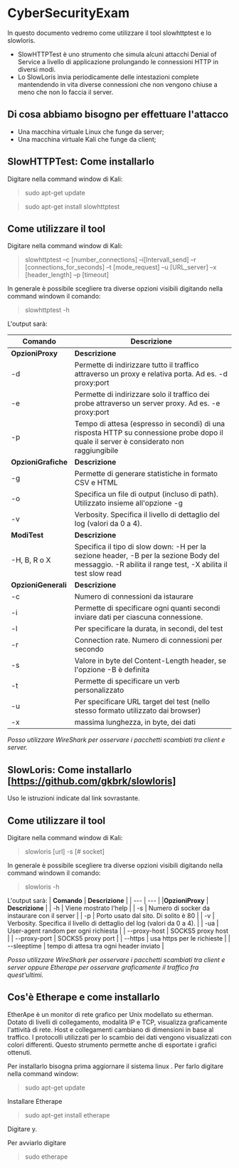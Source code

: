 # CyberSecurityExam
In questo documento vedremo come utilizzare il tool slowhttptest e lo slowloris.

* SlowHTTPTest è uno strumento che simula alcuni attacchi Denial of Service a livello di applicazione prolungando le connessioni HTTP in diversi modi.
* Lo SlowLoris invia periodicamente delle intestazioni complete mantendendo in vita diverse connessioni che non vengono chiuse a meno che non lo faccia il server.
## Di cosa abbiamo bisogno per effettuare l'attacco
* Una macchina virtuale Linux che funge da server;
* Una macchina virtuale Kali che funge da client;

## SlowHTTPTest: Come installarlo
Digitare nella command window di Kali:
> sudo apt-get update 

> sudo apt-get install slowhttptest

## Come utilizzare il tool
Digitare nella command window di Kali:
> slowhttptest –c [number_connections] –i[Intervall_send] –r [connections_for_seconds] –t [mode_request] –u [URL_server] –x [header_length] –p [timeout]

In generale è possibile scegliere tra diverse opzioni visibili digitando nella command windown il comando:
> slowhttptest -h

L'output sarà:

| **Comando** | **Descrizione** |
| --- | --- |
|**OpzioniProxy** | **Descrizione** |
| -d | Permette di indirizzare tutto il traffico attraverso un proxy e relativa porta. Ad es. -d proxy:port | 
| -e | Permette di indirizzare solo il traffico dei probe attraverso un server proxy. Ad es. -e proxy:port | 
| -p | Tempo di attesa (espresso in secondi) di una risposta HTTP su connessione probe dopo il quale il server è considerato non raggiungibile | 
|**OpzioniGrafiche** | **Descrizione** |
| -g |	Permette di generare statistiche in formato CSV e HTML | 
| -o | Specifica un file di output (incluso di path). Utilizzato insieme all'opzione -g | 
| -v | Verbosity. Specifica il livello di dettaglio del log (valori da 0 a 4).  | 
| **ModiTest** | **Descrizione** |
| -H, B, R o X |	Specifica il tipo di slow down: -H per la sezione header, -B per la sezione Body del messaggio. -R abilita il range test, -X abilita il test slow read | 
|**OpzioniGenerali** | **Descrizione** |
| -c | Numero di connessioni da istaurare |
| -i | Permette di specificare ogni quanti secondi inviare dati per ciascuna connessione. | 
| -l | Per specificare la durata, in secondi, del test | 
| -r | Connection rate. Numero di connessioni per secondo | 
| -s | Valore in byte del Content-Length header, se l'opzione -B è definita | 
| -t | Permette di specificare un verb personalizzato | 
| -u | Per specificare URL target del test (nello stesso formato utilizzato dai browser) | 
| -x | massima lunghezza, in byte, dei dati | 

*Posso utilizzare WireShark per osservare i pacchetti scambiati tra client e server.*

## SlowLoris: Come installarlo [https://github.com/gkbrk/slowloris] 
Uso le istruzioni indicate dal link sovrastante.
## Come utilizzare il tool
Digitare nella command window di Kali:
> slowloris [url] -s [# socket]

In generale è possibile scegliere tra diverse opzioni visibili digitando nella command windown il comando:
> slowloris -h

L'output sarà:
| **Comando** | **Descrizione** |
| --- | --- |
|**OpzioniProxy** | **Descrizione** |
| -h | Viene mostrato l'help | 
| -s | Numero di socker da instaurare con il server | 
| -p | Porto usato dal sito. Di solito è 80 | 
| -v | Verbosity. Specifica il livello di dettaglio del log (valori da 0 a 4). | 
| -ua | User-agent random per ogni richiesta | 
| --proxy-host | SOCKS5 proxy host | 
| --proxy-port | SOCKS5 proxy port |
| --https | usa https per le richieste | 
| --sleeptime | tempo di attesa tra ogni header inviato | 

*Posso utilizzare WireShark per osservare i pacchetti scambiati tra client e server oppure Etherape per osservare graficamente il traffico fra quest'ultimi.*

## Cos'è Etherape e come installarlo
EtherApe è un monitor di rete grafico per Unix modellato su etherman. Dotato di livelli di collegamento, modalità IP e TCP, visualizza graficamente l'attività di rete. Host e collegamenti cambiano di dimensioni in base al traffico. I protocolli utilizzati per lo scambio dei dati vengono visualizzati con colori differenti. Questo strumento permette anche di esportate i grafici ottenuti.

Per installarlo bisogna prima aggiornare il sistema linux . Per farlo digitare nella command window:
> sudo apt-get update 

Installare Etherape 
> sudo apt-get install etherape

Digitare y.

Per avviarlo digitare
>sudo etherape







